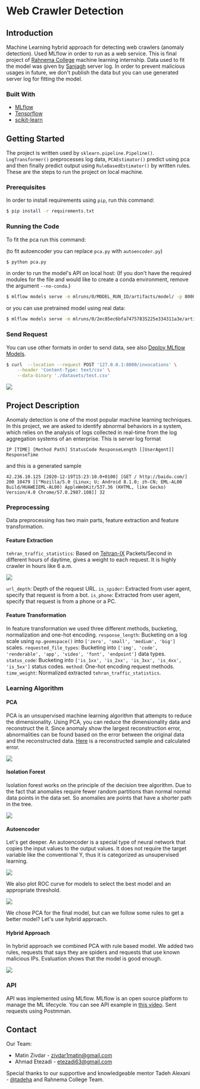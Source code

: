 # Web Crawler Detection
## Introduction
Machine Learning hybrid approach for detecting web crawlers (anomaly detection). Used MLflow in order to run as a web service. This is final project of [Rahnema College](https://rahnemacollege.com/) machine learning internship. Data used to fit the model was given by [Sanjagh](https://sanjagh.pro/) server log. In order to prevent malicious usages in future, we don't publish the data but you can use generated server log for fitting the model.
### Built With
* [MLflow](https://www.mlflow.org/)
* [Tensorflow](https://www.tensorflow.org/)
* [scikit-learn](https://scikit-learn.org/)

## Getting Started
The project is written used by `sklearn.pipeline.Pipeline()`. `LogTransformer()` preprocesses log data, `PCAEstimator()` predict using pca and then finally predict output using `RuleBasedEstimator()` by written rules.
These are the steps to run the project on local machine.
### Prerequisites
In order to install requirements using `pip`, run this command:
```bash
$ pip install -r requirements.txt
```

### Running the Code
To fit the pca run this command:

(to fit autoencoder you can replace `pca.py` with `autoencoder.py`)
```bash
$ python pca.py
```
in order to run the model's API on local host: 
(If you don't have the required modules for the file and would like to create a conda environment, remove the argument `--no-conda`.)
```bash
$ mlflow models serve -m mlruns/0/MODEL_RUN_ID/artifacts/model/ -p 8000 --no-conda
```
or you can use pretrained model using real data:
```bash
$ mlflow models serve -m mlruns/0/2ec85ec6bfa74757835225e334311a3e/artifacts/model/ -p 8000 --no-conda
```
### Send Request
You can use other formats in order to send data, see also [Deploy MLflow Models](https://www.mlflow.org/docs/latest/models.html#deploy-mlflow-models).
```bash
$ curl	--location --request POST '127.0.0.1:8000/invocations' \
	--header 'Content-Type: text/csv' \
	--data-binary './datasets/test.csv'
```

![](https://github.com/zivdar001matin/web-crawler-detection/blob/main/icons/MLflow_API_request.gif)

## Project Description
Anomaly detection is one of the most popular machine learning techniques. In this project, we are asked to identify abnormal behaviors in a system, which relies on the analysis of logs collected in real-time from the log aggregation systems of an enterprise.
This is server log format
```
IP [TIME] [Method Path] StatusCode ResponseLength [[UserAgent]] ResponseTime
```
and this is a generated sample
```
42.236.10.125 [2020-12-19T15:23:10.0+0100] [GET / http://baidu.com/] 200 10479 [["Mozilla/5.0 (Linux; U; Android 8.1.0; zh-CN; EML-AL00 Build/HUAWEIEML-AL00) AppleWebKit/537.36 (KHTML, like Gecko) Version/4.0 Chrome/57.0.2987.108]] 32
```
### Preprocessing
Data preprocessing has two main parts, feature extraction and feature transformation.
#### Feature Extraction
`tehran_traffic_statistics`: Based on [Tehran-IX](http://members.tehran-ix.ir/statistics/ixp/pkts) Packets/Second in different hours of daytime, gives a weight to each request. It is highly crawler in hours like 6 a.m.

![](https://github.com/zivdar001matin/web-crawler-detection/blob/main/icons/tehran-ix.png)

`url_depth`:  Depth of the request URL.
`is_spider`: Extracted from user agent, specify that request is from a bot.
`is_phone`: Extracted from user agent, specify that request is from a phone or a PC.
#### Feature Transformation
In feature transformation we used three different methods, bucketing, normalization and one-hot encoding.
`response_length`: Bucketing on a log scale using `np.geomspace()` into `['zero', 'small', 'medium', 'big']` scales.
`requested_file_types`: Bucketing into `['img', 'code', 'renderable', 'app', 'video', 'font', 'endpoint']` data types.
`status_code`: Bucketing into `['is_1xx', 'is_2xx', 'is_3xx', 'is_4xx', 'is_5xx']` status codes.
`method`: One-hot encoding request methods.
`time_weight`: Normalized extracted `tehran_traffic_statistics`.
### Learning Algorithm
#### PCA
PCA is an unsupervised machine learning algorithm that attempts to reduce the dimensionality. Using PCA, you can reduce the dimensionality data and reconstruct the it. Since anomaly show the largest reconstruction error, abnormalities can be found based on the error between the original data and the reconstructed data. [Here](https://github.com/zivdar001matin/web-crawler-detection/blob/main/icons/reconstructed_sample.png) is a reconstructed sample and calculated error.

![](https://github.com/zivdar001matin/web-crawler-detection/blob/main/icons/pca_evaluation.png)

#### Isolation Forest
Isolation forest works on the principle of the decision tree algorithm. Due to the fact that anomalies require fewer random partitions than normal normal data points in the data set. So anomalies are points that have a shorter path in the tree.

![](https://github.com/zivdar001matin/web-crawler-detection/blob/main/icons/isolation_forest_evaluation.png)

#### Autoencoder
Let's get deeper. An autoencoder is a special type of neural network that copies the input values to the output values. It does not require the target variable like the conventional Y, thus it is categorized as unsupervised learning.

![](https://github.com/zivdar001matin/web-crawler-detection/blob/main/icons/autoencoder_evaluation.png)

We also plot ROC curve for models to select the best model and an appropriate threshold.

![](https://github.com/zivdar001matin/web-crawler-detection/blob/main/icons/ROC.png)

We chose PCA for the final model, but can we follow some rules to get a better model? Let's use hybrid approach.
#### Hybrid Approach
In hybrid approach we combined PCA with rule based model. We added two rules, requests that says they are spiders and requests that use known malicious IPs. Evaluation shows that the model is good enough.

![](https://github.com/zivdar001matin/web-crawler-detection/blob/main/icons/hybrid_evaluation.png)

### API
API was implemented using MLflow. MLflow is an open source platform to manage the ML lifecycle.
You can see API example in [this video](https://drive.google.com/file/d/1IzT8EME9zJyGkGMINLrx-F6jT8BfwVuM/view?usp=sharing). Sent requests using Postmman.
## Contact
Our Team:
- Matin Zivdar - zivdar1matin@gmail.com
- Ahmad Etezadi - etezadi63@gmail.com

Special thanks to our supportive and knowledgeable mentor  Tadeh Alexani - [@tadeha](https://github.com/tadeha) and Rahnema College Team.

